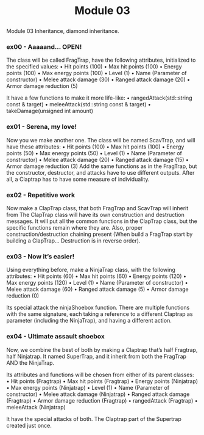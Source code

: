 # <p align=center> Module 03 </p>

Module 03
Inheritance, diamond inheritance.

### ex00 - Aaaaand... OPEN!

The class will be called FragTrap, have the following attributes, initialized to the specified values:
• Hit points (100)
• Max hit points (100)
• Energy points (100)
• Max energy points (100)
• Level (1)
• Name (Parameter of constructor)
• Melee attack damage (30)
• Ranged attack damage (20)
• Armor damage reduction (5)

It have a few functions to make it more life-like:
• rangedAttack(std::string const & target)
• meleeAttack(std::string const & target)
• takeDamage(unsigned int amount)

### ex01 - Serena, my love!

Now you we make another one.
The class will be named ScavTrap, and will have these attributes:
• Hit points (100)
• Max hit points (100)
• Energy points (50)
• Max energy points (50)
• Level (1)
• Name (Parameter of constructor)
• Melee attack damage (20)
• Ranged attack damage (15)
• Armor damage reduction (3)
Add the same functions as in the FragTrap, but the constructor, destructor, and attacks have to use different outputs. After all, a Claptrap has to have some measure of individuality.

### ex02 - Repetitive work

Now make a ClapTrap class, that both FragTrap and ScavTrap will inherit from The ClapTrap class will have its own construction and destruction messages. 
It will put all the common functions in the ClapTrap class, but the specific functions remain where they are. Also, proper construction/destruction chaining present (When build a FragTrap start by building a ClapTrap... Destruction is in reverse order).

### ex03 - Now it’s easier!

Using everything before, make a NinjaTrap class, with the following attributes:
• Hit points (60)
• Max hit points (60)
• Energy points (120)
• Max energy points (120)
• Level (1)
• Name (Parameter of constructor)
• Melee attack damage (60)
• Ranged attack damage (5)
• Armor damage reduction (0)

Its special attack the ninjaShoebox function. There are multiple functions with the same signature, each taking a reference to a different Claptrap as parameter (including the NinjaTrap), and having a different action.

### ex04 - Ultimate assault shoebox

Now, we combine the best of both by making a Claptrap that’s half Fragtrap, half Ninjatrap.
It named SuperTrap, and it inherit from both the FragTrap AND the NinjaTrap.

Its attributes and functions will be chosen from either of its parent classes:
• Hit points (Fragtrap)
• Max hit points (Fragtrap)
• Energy points (Ninjatrap)
• Max energy points (Ninjatrap)
• Level (1)
• Name (Parameter of constructor)
• Melee attack damage (Ninjatrap)
• Ranged attack damage (Fragtrap)
• Armor damage reduction (Fragtrap)
• rangedAttack (Fragtrap)
• meleeAttack (Ninjatrap)

It have the special attacks of both.
The Claptrap part of the Supertrap created just once.

